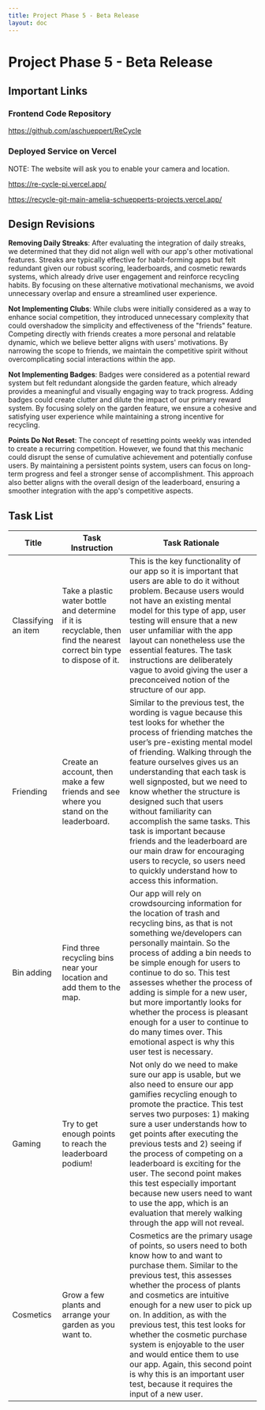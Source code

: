 ```yaml
---
title: Project Phase 5 - Beta Release
layout: doc
---
```


# Project Phase 5 - Beta Release

## Important Links

### Frontend Code Repository

https://github.com/aschueppert/ReCycle

### Deployed Service on Vercel

NOTE: The website will ask you to enable your camera and location.

https://re-cycle-pi.vercel.app/

https://recycle-git-main-amelia-schuepperts-projects.vercel.app/

## Design Revisions

**Removing Daily Streaks**: After evaluating the integration of daily streaks, we determined that they did not align well with our app's other motivational features. Streaks are typically effective for habit-forming apps but felt redundant given our robust scoring, leaderboards, and cosmetic rewards systems, which already drive user engagement and reinforce recycling habits. By focusing on these alternative motivational mechanisms, we avoid unnecessary overlap and ensure a streamlined user experience.

**Not Implementing Clubs**: While clubs were initially considered as a way to enhance social competition, they introduced unnecessary complexity that could overshadow the simplicity and effectiveness of the "friends" feature. Competing directly with friends creates a more personal and relatable dynamic, which we believe better aligns with users' motivations. By narrowing the scope to friends, we maintain the competitive spirit without overcomplicating social interactions within the app.

**Not Implementing Badges**: Badges were considered as a potential reward system but felt redundant alongside the garden feature, which already provides a meaningful and visually engaging way to track progress. Adding badges could create clutter and dilute the impact of our primary reward system. By focusing solely on the garden feature, we ensure a cohesive and satisfying user experience while maintaining a strong incentive for recycling.

**Points Do Not Reset**: The concept of resetting points weekly was intended to create a recurring competition. However, we found that this mechanic could disrupt the sense of cumulative achievement and potentially confuse users. By maintaining a persistent points system, users can focus on long-term progress and feel a stronger sense of accomplishment. This approach also better aligns with the overall design of the leaderboard, ensuring a smoother integration with the app's competitive aspects.

## Task List
| Title | Task Instruction | Task Rationale |
|-------|------------------|----------------|
| Classifying an item | Take a plastic water bottle and determine if it is recyclable, then find the nearest correct bin type to dispose of it. | This is the key functionality of our app so it is important that users are able to do it without problem. Because users would not have an existing mental model for this type of app, user testing will ensure that a new user unfamiliar with the app layout can nonetheless use the essential features. The task instructions are deliberately vague to avoid giving the user a preconceived notion of the structure of our app. |
| Friending        | Create an account, then make a few friends and see where you stand on the leaderboard. | Similar to the previous test, the wording is vague because this test looks for whether the process of friending matches the user’s pre-existing mental model of friending. Walking through the feature ourselves gives us an understanding that each task is well signposted, but we need to know whether the structure is designed such that users without familiarity can accomplish the same tasks. This task is important because friends and the leaderboard are our main draw for encouraging users to recycle, so users need to quickly understand how to access this information. |
| Bin adding       | Find three recycling bins near your location and add them to the map.              | Our app will rely on crowdsourcing information for the location of trash and recycling bins, as that is not something we/developers can personally maintain. So the process of adding a bin needs to be simple enough for users to continue to do so. This test assesses whether the process of adding is simple for a new user, but more importantly looks for whether the process is pleasant enough for a user to continue to do many times over. This emotional aspect is why this user test is necessary. |
| Gaming           | Try to get enough points to reach the leaderboard podium!                          | Not only do we need to make sure our app is usable, but we also need to ensure our app gamifies recycling enough to promote the practice. This test serves two purposes: 1) making sure a user understands how to get points after executing the previous tests and 2) seeing if the process of competing on a leaderboard is exciting for the user. The second point makes this test especially important because new users need to want to use the app, which is an evaluation that merely walking through the app will not reveal. |
| Cosmetics        | Grow a few plants and arrange your garden as you want to.                          | Cosmetics are the primary usage of points, so users need to both know how to and want to purchase them. Similar to the previous test, this assesses whether the process of plants and cosmetics are intuitive enough for a new user to pick up on. In addition, as with the previous test, this test looks for whether the cosmetic purchase system is enjoyable to the user and would entice them to use our app. Again, this second point is why this is an important user test, because it requires the input of a new user. |